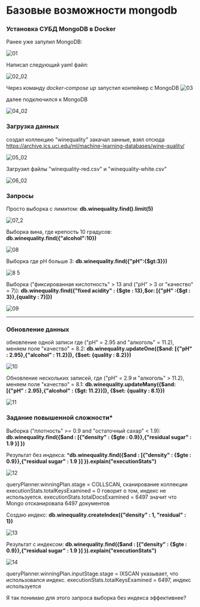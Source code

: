 # Базовые возможности mongodb 

### Установка СУБД MongoDB в Docker

Ранее уже запулил MongoDB:

![01](https://user-images.githubusercontent.com/95203401/166622617-95ac6910-ff57-4557-a060-788b0acc6a46.png)

Написал следующий yaml файл:

![02_02](https://user-images.githubusercontent.com/95203401/166622727-3231cf49-2ead-4383-b570-faddde15c573.png)

Через команду *docker-compose up* запустил контейнер с MongoDB
![03](https://user-images.githubusercontent.com/95203401/166622825-76e054ce-8ece-4c48-bf3d-444ca5f7f977.png)

далее подключился к MongoDB

![04_02](https://user-images.githubusercontent.com/95203401/166649489-c74f5b4c-6729-4d13-a3c2-945a6807469f.png)

### Загрузка данных

создал коллекцию "winequality"
закачал занные, взял отсюда https://archive.ics.uci.edu/ml/machine-learning-databases/wine-quality/ 

![05_02](https://user-images.githubusercontent.com/95203401/166649936-88fb11be-fd1b-4f00-8a6e-7fe8941a2ad4.png)

Загрузил файлы "winequality-red.csv" и "winequality-white.csv"

![06_02](https://user-images.githubusercontent.com/95203401/166649984-0f8343b7-eb3b-4a5e-9067-4788b2ee941b.png)

### Запросы

Просто выборка с лимитом: 
**db.winequality.find().limit(5)**

![07_2](https://user-images.githubusercontent.com/95203401/166650088-38fbdf7e-d136-4c1a-8c76-ba99818c43b1.png)

Выборка вина, где крепость 10 градусов:
**db.winequality.find({"alcohol":10})**

![08](https://user-images.githubusercontent.com/95203401/166650119-3d3d5181-38de-4dcb-abab-f65e6271a4d3.png)

Выборка где pH больше 3:
**db.winequality.find({"pH":{$gt:3}})**

![8 5](https://user-images.githubusercontent.com/95203401/166650435-83d2efd4-4e15-4601-b411-c6501574117c.png)


Выборка ("фиксированная кислотность" > 13 and ("pH" > 3 or "качество" = 7)):
**db.winequality.find({"fixed acidity" : {$gte : 13},$or: [{"pH" :{$gt : 3}},{quality : 7}]})**

![09](https://user-images.githubusercontent.com/95203401/166650506-ae6a531f-0f31-4da0-92a0-66ec4f6050ee.png)

-----
### Обновление данных

обновление одной записи где ("pH" = 2.95 and "алкоголь" = 11.2), меняем поле "качество" = 8.2:
**db.winequality.updateOne({$and: [{"pH" : 2.95},{"alcohol" : 11.2}]}, {$set: {quality : 8.2}})**

![10](https://user-images.githubusercontent.com/95203401/166650802-7da10fe0-6a7f-4fa8-8467-8d79e8981636.png)

Обновление нескольких записей, где ("pH" = 2.9 и "алкоголь" > 11.2), меняем поле "качество" = 8.1:
**db.winequality.updateMany({$and: [{"pH" : 2.95},{"alcohol" : {$gt: 11.2}}]}, {$set: {quality : 8.1}})**

![11](https://user-images.githubusercontent.com/95203401/166650936-f0b16fee-81d9-4f02-88dc-e3253978761c.png)

### Задание повышенной сложности*

Выборка ("плотность" >= 0.9 and "остаточный сахар" < 1.9):
**db.winequality.find({$and : [{"density" : {$gte : 0.9}},{"residual sugar" : 1.9 }] })**

Результат без индекса:
***db.winequality.find({$and : [{"density" : {$gte : 0.9}},{"residual sugar" : 1.9 }] }).explain("executionStats")**

![12](https://user-images.githubusercontent.com/95203401/166651020-7930bd9c-5bd6-4483-bc03-c2d87c2cf2ad.png)

queryPlanner.winningPlan.stage = COLLSCAN, сканирование коллекции
executionStats.totalKeysExamined = 0 говорит о том, индекс не используется. 
executionStats.totalDocsExamined = 6497 значит что Mongo отсканировала 6497 документов

Создаю индекс:
**db.winequality.createIndex({"density" : 1, "residual" : 1})**

![13](https://user-images.githubusercontent.com/95203401/166651079-7cc0097b-2303-485a-95de-d1736ff80962.png)

Результат с индексом:
**db.winequality.find({$and : [{"density" : {$gte : 0.9}},{"residual sugar" : 1.9 }] }).explain("executionStats")**

![14](https://user-images.githubusercontent.com/95203401/166651115-411a7d55-deb3-4915-9bbd-f55297537cd3.png)

queryPlanner.winningPlan.inputStage.stage = IXSCAN указывает, что использовался индекс.
executionStats.totalKeysExamined = 6497, индекс используется

Я так понимаю для этого запроса выборка без индекса эффективнее?
